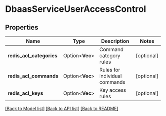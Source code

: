 # DbaasServiceUserAccessControl

## Properties

Name | Type | Description | Notes
------------ | ------------- | ------------- | -------------
**redis_acl_categories** | Option<**Vec<String>**> | Command category rules | [optional]
**redis_acl_commands** | Option<**Vec<String>**> | Rules for individual commands | [optional]
**redis_acl_keys** | Option<**Vec<String>**> | Key access rules | [optional]

[[Back to Model list]](../README.md#documentation-for-models) [[Back to API list]](../README.md#documentation-for-api-endpoints) [[Back to README]](../README.md)


